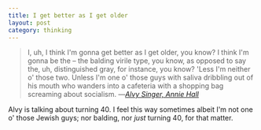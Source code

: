 ```yaml
---
title: I get better as I get older
layout: post
category: thinking
---
```


> I, uh, I think I'm gonna get better as I get older, you know?  I think I'm gonna be the &#8211; the balding virile type, you know, as opposed to say the, uh, distinguished gray, for instance, you know?  'Less I'm neither o' those two. Unless I'm one o' those guys with saliva dribbling out of his mouth who wanders into a cafeteria with a shopping bag screaming about socialism. &#8212;<cite><a href="http://en.wikipedia.org/wiki/Annie_Hall">Alvy Singer, Annie Hall</a></cite>

Alvy is talking about turning 40. I feel this way sometimes albeit I'm not one o&apos; those Jewish guys; nor balding, nor _just_ turning 40, for that matter.

